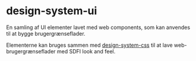 # design-system-ui

En samling af UI elementer lavet med web components, som kan anvendes til at bygge brugergrænseflader. 

Elementerne kan bruges sammen med [design-system-css](https://github.com/SDFIdk/design-system-css) til at lave web-brugergrænseflader med SDFI look and feel.
